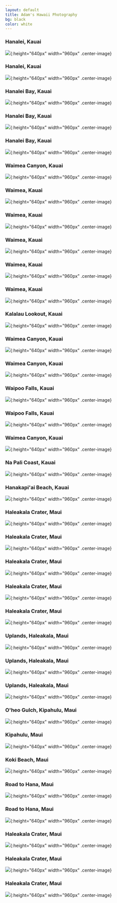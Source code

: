 ```yaml
---
layout: default
title: Adam's Hawaii Photography
bg: black
color: white
---
```


<meta property="og:image" content="https://lh3.googleusercontent.com/XlQwWo0DNKsqq3OzbyzRy0Tx4gk8wRDGv5dxmX0al4ejc9SK57qxG8DuEUwVIrlUwaOIxnmQC0hJVLyfpnabr-5o3Dc0MU7A3kmU2VPt-PmJDE19WsCObs4WAVkSa1-EGhZj__fxU84=w1920-h1080"/>

### Hanalei, Kauai
![](https://lh3.googleusercontent.com/EDIHrZrIdCROBDegQocAmYTCWxoGZDwkpq8qSeLJvzR_BW3tdXS6XUyulCN9aB2i7WmcIEh7b8n1HKOqkmefopp6MlZODjSflyGlV_EbpyOBuAsL0FFgzGuXyJB3ZTDBYqyiTsjB1ck=w1920-h1080){:height="640px" width="960px" .center-image}

### Hanalei, Kauai
![](https://lh3.googleusercontent.com/45Ex1LipY4D_cFMTXVLIELqyWiQNnEwez8cImFfBc2rtNHmKt4XLnZ3ruOWPc2do9tdm1w2xhVQt4i-X9_Cp89EZUP3P5FAXmpq_L6UGss74xHz3tKQdWviAVeTeJkBU9VyiM3XRKrY=w1920-h1080){:height="640px" width="960px" .center-image}

### Hanalei Bay, Kauai
![](https://lh3.googleusercontent.com/fLxG1j32tn_A5PY4LT04EH2YZ8QYi6tUusyXoymGa7SVkjF08713VJobSwib4gtwc3IuvVfCz-UWHll2gLfDOT4pXVx_k7LcgvkYBZFmryOZUQpsHfRalKM1kWN8A01dkykn5mf5bRM=w1920-h1080){:height="640px" width="960px" .center-image}

### Hanalei Bay, Kauai
![](https://lh3.googleusercontent.com/BwyKwU-jvvYGA277t866s8iO5y_qBodg1QIMfziM74yIiS2D3jdHvI2abGcSIlKh9oEm59GqOKE2iTyQUHnCtUbUjh4oIFyw5gP3APXmok1SVWhqqo5fw8wuD7zx92lQbtOEURwvSEw=w1920-h1080){:height="640px" width="960px" .center-image}

### Hanalei Bay, Kauai
![](https://lh3.googleusercontent.com/KHiw0vEKSDJm0UoybBMfNc87gzO_Qm4HSr9-fpxyfCwFmbVrgbzU0p4wGv0pAhSK9bmvmQjw4n-1XDg5IcJQW-yj3Vz3JUdqSV_SFoEKFBql9FV_EmfpcLRxb8nO0I_qOiUk1QkwFBY=w1920-h1080){:height="640px" width="960px" .center-image}

### Waimea Canyon, Kauai
![](https://lh3.googleusercontent.com/XlQwWo0DNKsqq3OzbyzRy0Tx4gk8wRDGv5dxmX0al4ejc9SK57qxG8DuEUwVIrlUwaOIxnmQC0hJVLyfpnabr-5o3Dc0MU7A3kmU2VPt-PmJDE19WsCObs4WAVkSa1-EGhZj__fxU84=w1920-h1080){:height="640px" width="960px" .center-image}

### Waimea, Kauai
![](https://lh3.googleusercontent.com/JWsGdvU9FbUbFxsOC2X1_iUz8qiQEQCRmXgzQ2us6NCkjnobNMP2C2C0hG6GnIrk3AfReT1Bc04xXQbT60S_bwbB8n42HbpDecGcCMyuepdeWD_Bc8KHFRg0pkPs4QN8GxkWHlJQzV0=w1920-h1080){:height="640px" width="960px" .center-image}

### Waimea, Kauai
![](https://lh3.googleusercontent.com/WfV72bfz_d4PL4u_qi0lV5rJxDzBAD91AZRNt8LxKXPwVTGWeRYScdigFYtZjwVQ2LZBHCIen4FTvETjXxlJbVN1ZJFtxQpii1VBqNxXjhI1G2X7utx6PeHJTNs9cd_-qVJNhoRXQwE=w1920-h1080){:height="640px" width="960px" .center-image}

### Waimea, Kauai
![](https://lh3.googleusercontent.com/O96QKS8ojeIEBJOrBh5Uu9APO_geiZpuM6TY5ds67P1wXpkxLvH8nK-sP_a5ZoFNUq1rOLj80_mr0b2jZRvCicfLQlX4sPFSI0EcotK0qLoti9wj7FgVA3vbzAqLVhXater7jz2y0gA=w1920-h1080){:height="640px" width="960px" .center-image}

### Waimea, Kauai
![](https://lh3.googleusercontent.com/Or05dzuOednxgg00zFGF_hDbeJHq0FWmydOJwNtOfIn0PqqFthv1MzZYP4XkB25uUmlONs3MaGm19Iawmyorx6Xd8YCleyRWaINYgK_7oYErOjPhVW6UYEcPnPTtUdFeuqC4bEacTkQ=w1920-h1080){:height="640px" width="960px" .center-image}

### Waimea, Kauai
![](https://lh3.googleusercontent.com/3vT5UgYLt0DwejvKen1bgqX5gXVqj6dN3SF-NNd0gCrgAKSe3YH9cPrdE_rWDuC-DRtThm5IZTI796tiwYGhQYAH7jjyWNp3dvD4hfIH84Gh5ONCqyoYk-zdNdrCaCqSpk1OOANpiqo=w1920-h1080){:height="640px" width="960px" .center-image}

### Kalalau Lookout, Kauai
![](https://lh3.googleusercontent.com/Dz0IyoQCJNOpMwIcg9k_7GFJt2dze0nK1uuhK7y1RhTRO2OwcF0bcW4HH1lHyKLA42eKJJlpGFJF9LctJJI5EPSwsqemHlGqfGuFcVYLzEGTtMqpJvp1w1PKwHV3xJCppdzqRc0BHT4=w1920-h1080){:height="640px" width="960px" .center-image}

### Waimea Canyon, Kauai
![](https://lh3.googleusercontent.com/4epXoOeeafhwoP505XCqRFMqRTBmVkztptCTQzIof5D1Hd9RZPrcJ72JgL3OK1pJKJsVGcEK7_dWcoKZfTkBBu0y5iKg7embiwppRgRk9ioX86kvh4QMlp3D-2jyMTz_oo-ChYz40vQ=w1920-h1080){:height="640px" width="960px" .center-image}

### Waimea Canyon, Kauai
![](https://lh3.googleusercontent.com/EWZIZAzUVvdOMdGpLGBOLx0HbaZIY5l9WMObfzNMAjcEawxXM3zkabtIioiW6ttP2WD4jG-eoVleCFQuKewraRRp5qo3UdYygqA3JLsAO782qj-VxVVdGdeUPrQt97iAvjLz9hCksn0=w1920-h1080){:height="640px" width="960px" .center-image}

### Waipoo Falls, Kauai
![](https://lh3.googleusercontent.com/OKYFst1U555WQah5HBdf06qBO9fgPugprt--VCnzeGLXesm2rp5ufTgMDzmdqrfdGPqU24rxQVsNeXwD87aXo26hVT3A76CWqFtjpZCiOoR0gpLGjCd6O8OvYAs1lMhOEXhFpYzaZKc=w1920-h1080){:height="640px" width="960px" .center-image}

### Waipoo Falls, Kauai
![](https://lh3.googleusercontent.com/FBa1tuz9gPTCPnOmtFFU-MT-ZPgzgQx9m4fLds5xskfZKgWeVU02QdY--Df3S1KMudqLBCehO3lOm8wotxygiT1k7UOQJjdu6M8BbuC3jI8aAkx9Ig-3gdARhHxLhW99kmdl7SculYQ=w1920-h1080){:height="640px" width="960px" .center-image}

### Waimea Canyon, Kauai
![](https://lh3.googleusercontent.com/_8HnF1IKg40w6auQnIdAfyJZBzANZRffTngSmI8Xa3_899f9-AB5c4DLjsOxW6EkOFKVx3oNTYRCoZkA-IJFp79q2hcsoEFwIBCFkbCfRhkpQYT-nF5UHuxMOZzAgFkMDh-COuVUmBM=w1920-h1080){:height="640px" width="960px" .center-image}

### Na Pali Coast, Kauai
![](https://lh3.googleusercontent.com/jB4nXer6njvs5NQg2YxabGrrXyKJe50mhuSs4VX8HsCdb0af9Gb6KNbR7reNsdzkaQ-mhigTTnBvCrCkLPAYqaTYw8dVE8k3PcNS9cwE7UJp9SGtkWRhMknC6ZOFlAN7pxD3Qvoki0Q=w1920-h1080){:height="640px" width="960px" .center-image}

### Hanakapi'ai Beach, Kauai
![](https://lh3.googleusercontent.com/EnFO_lKoB-FrCR0g-DlbLGFdK0zmtV1sbN8FhnuKgIIXSzTDf-NnJhEGd3qep4yWktAynVNPN8eG4EfchjrOBlB4zO2kcLxoNhyEnfmtZ5eYZHAd0gKLMcMdmCcpfoLlUyoghcIRORM=w1920-h1080){:height="640px" width="960px" .center-image}

### Haleakala Crater, Maui
![](https://lh3.googleusercontent.com/bUwhMUJLN5PMXC8rthKdsopYmGAVW25B6x-nqjKQLOLqwhGoioZEtY996Y_QhDcRdw4cLYS2SEuqHX3FV_oRo6Ge9672-DAH7WW6JSYiYcLE-TI8KNogCh9ioYe5E4a55tF0qczKlp8=w1920-h1080){:height="640px" width="960px" .center-image}

### Haleakala Crater, Maui
![](https://lh3.googleusercontent.com/yIxhXNiv8yuD-DK1RCbSQjrhWfQecd-aXerDSbr_2_c4dIwWv9WB5EAlrbwmFE7nLKeXKWPQUXys7isFxuZt2BnE-AhASMxoFnOwjGEJrAOWY2Fe3k-B1FQ9QpXspHuBNceD7mxczn8=w1920-h1080){:height="640px" width="960px" .center-image}

### Haleakala Crater, Maui
![](https://lh3.googleusercontent.com/92Qh8XyP2_OSbuzL8SpSa4n5l-Kw_6S2RoZmmyzNJoQ4stejXTTWsoQro9bCWvONPulYNVgAuKTO5AVWI2iLZTx8E_3McEhmoUTWy6YpNieVitVfC6BXiaQpmQMnHga1V3B-ra_0tE8=w1920-h1080){:height="640px" width="960px" .center-image}

### Haleakala Crater, Maui
![](https://lh3.googleusercontent.com/_CXzleSd88j47Bz-WhSgIvx_SUCrJi7SZ6ymrKY8aJlai4MWeAskOeJd5mFxb471kVG5Njz3hTIJ-W92_9NTPEetjOYkEq7l_7-dXXXXoTy1MKI2nzSSEwwZRH14MYwzrVRsgMNPzGU=w1920-h1080){:height="640px" width="960px" .center-image}

### Haleakala Crater, Maui
![](https://lh3.googleusercontent.com/Kr20-mT-ill339dxCs81-EmBWWlYj5vW77kCTBkzkydvb9oT-ch8LwyGPlrc9H84XBS8tD5KVSIT7yyzFpZtiAM8BTpadX0JMgutuV7ftevuvnDt6_FrVVmUiJ7uEZM-zeDCF9bRMTk=w1920-h1080){:height="640px" width="960px" .center-image}

### Uplands, Haleakala, Maui
![](https://lh3.googleusercontent.com/K4kvAIjYCgJ2JXOiOBRDfMaL_bbX-jiW5a4UD-4UOvde9xMy2vdYdPnkSBn3VNG8WUGRzZm80w3IZaB5uhL12nhlmkCk_lunsVMGkIbhB6q20UrZQ4EIYTYmG5nrbSruDbPvGcXjXZQ=w1920-h1080){:height="640px" width="960px" .center-image}

### Uplands, Haleakala, Maui
![](https://lh3.googleusercontent.com/yprJGlCzxcRGMkBiFX-xdy9Q8bKO5BWR6HfKEqmbnBdBhODzf3xRtxebe18YP3XiEy78algcmzCzGbY0x9L1WrEWaEOGILuFNK91LIxO_RQeEMavR-iortLAyaGUsQBvW5Xn0PIwbbs=w1920-h1080){:height="640px" width="960px" .center-image}

### Uplands, Haleakala, Maui
![](https://lh3.googleusercontent.com/C_UeZjTHlUwIL5SuYd-0hFtOdbv8K9STFx_7PVgVY-hxWDsQJn0GZe4Rt6MLieIN4YIL59jTHcAVp2F3VDdHsNYSsmnrmp9yRmWorx-DBGQHd_U8BUZ5QNAho20JZl04-ZCB9Z04H84=w1920-h1080){:height="640px" width="960px" .center-image}

### O'heo Gulch, Kipahulu, Maui
![](https://lh3.googleusercontent.com/wKRR78ao6GLkW50bN4leDgszrqPrHWzRoBH4ElbYcOvALMcSo7OermLsHBAFeyavUV3IocS1gsXzDS6-qZOSSAVUatG282Q2zJjc0VRfTF3mlv-bABqzxHxJYqhtvKH85CeS-zfBakw=w1920-h1080){:height="640px" width="960px" .center-image}

### Kipahulu, Maui
![](https://lh3.googleusercontent.com/s59SCcmq77wyjJTID_lAyRATgPtiLhCaWNaSWvwPj0Y9o68sHbUlzN4Ji8U8hf9NsiuwDyc8AwGyIz0IQfw40IezQDbwKKK0ErRbKye6LHIM4nc3etEdN2f64AaRpCWVLB-Ibi7myok=w1920-h1080){:height="640px" width="960px" .center-image}

### Koki Beach, Maui
![](https://lh3.googleusercontent.com/bp_oqj83FbN2_Y0mf_XNMn1V3e_kit92o9Fm2ydDn0qAsv1HMETdZAGdq-H8FL3GziLSjoRiMTTL4B0RfPsEVUFuhpT4yL8o5MJqY2nizd7wpeMYFgw8R9Q-Yq8f-BWhTlcSSgq61oA=w1920-h1080){:height="640px" width="960px" .center-image}

### Road to Hana, Maui
![](https://lh3.googleusercontent.com/cnbAkHMCBGJnappSzGCQ4b7uElEI2XfGEDHeXM5RbPcGKL1RnYArhZBRszKlXG6Vf0Hxw0DaCkkLVNyERDmCS8hx4Y_1Z0kmD0ZNaX_CQZkri-E0zOsngQLei6OJ7BxQ0DkTBzWGNbI=w1920-h1080){:height="640px" width="960px" .center-image}

### Road to Hana, Maui
![](https://lh3.googleusercontent.com/52RUVDyP2GAsgmFlDdnEZkh80lBlQEVGnk8PaDXvgwWqpRFPdoO3Dy2IZNHDnKpClHs1R-CsQfvCwWktFX03DrykY7OHqDcNB7urEil_Se1yXGKXVW-o_hJCcYM65HeGV0aU3X8TliY=w1920-h1080){:height="640px" width="960px" .center-image}

### Haleakala Crater, Maui
![](https://lh3.googleusercontent.com/b69u7WjcMAVK3dV6jbj-pd7nVhrKUqHT8D0s-rF1ZCkJphU7mjv9DdUub4MmpgMcBvLnQYzeQzKso-Oz83KL9Yz2fyhW3PXLcmdoEct2wJTGhhsPLsbp9Vf0W2OAqF5g6Uxl7ucG5D0=w1920-h1080){:height="640px" width="960px" .center-image}

### Haleakala Crater, Maui
![](https://lh3.googleusercontent.com/MeaewcSFuEFFVBNwdK5lmyU_21DpltCzPqVUk8kEybT7tilguOaDxbJzo6Mfv7LtNMhCtUXGLOZyuuOuwwJB1vAghH1Yb4FR-wp7f7LgyNUZZP24za6YMVvrHGb3-KP6zWs-Tm3J8gQ=w1920-h1080){:height="640px" width="960px" .center-image}

### Haleakala Crater, Maui
![](https://lh3.googleusercontent.com/dGxS--6w5-oKNsRTHMczhrDV-TH9hehrEIlHRqg2TLLt5EsP2fnfcnmFVOtkzKnXQgc_RSvXQ1cPKq2BNzFpXeTnv1ZcSxtY0DOG1-ohJI4Dt8GReowKX2YS40bTEkFyGgAMuHfzopI=w1920-h1080){:height="640px" width="960px" .center-image}
